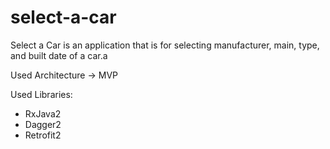 # select-a-car
Select a Car is an application that is for selecting manufacturer, main, type, and built date of a car.a

Used Architecture -> MVP

Used Libraries:
- RxJava2
- Dagger2
- Retrofit2
